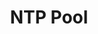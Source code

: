 ---
git: https://github.com/abh/ntppool
logohandle: ntppool
sort: ntppool
title: NTP Pool
website: https://www.ntppool.org/en/
---